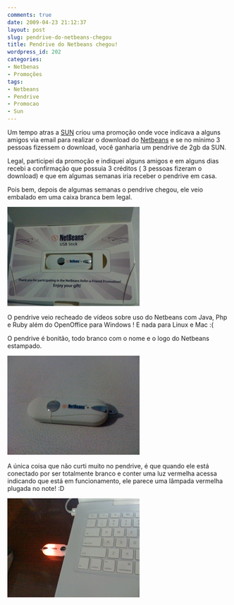 ```yaml
---
comments: true
date: 2009-04-23 21:12:37
layout: post
slug: pendrive-do-netbeans-chegou
title: Pendrive do Netbeans chegou!
wordpress_id: 202
categories:
- Netbenas
- Promoções
tags:
- Netbeans
- Pendrive
- Promocao
- Sun
---
```


Um tempo atras a [SUN](http://br.sun.com/) criou uma promoção onde voce indicava a alguns amigos via email para realizar o download do [Netbeans](http://www.netbeans.org/) e se no mínimo 3 pessoas fizessem o download, você ganharia um pendrive de 2gb da SUN.

Legal, participei da promoção e indiquei alguns amigos e em alguns dias recebi a confirmação que possuia 3 créditos ( 3 pessoas fizeram o download) e que em algumas semanas iria receber o pendrive em casa.

Pois bem, depois de algumas semanas o pendrive chegou, ele veio embalado em uma caixa branca bem legal.

![img_0106](/images/2009/04/img_0106.jpg)

O pendrive veio recheado de vídeos sobre uso do Netbeans com Java, Php e Ruby além do OpenOffice para Windows ! E nada para Linux e Mac :(

O pendrive é bonitão, todo branco com o nome e o logo do Netbeans estampado.

![img_0109](/images/2009/04/img_0109.jpg)

A única coisa que não curti muito no pendrive, é que quando ele está conectado por ser totalmente branco e conter uma luz vermelha acessa indicando que está em funcionamento, ele parece uma lâmpada vermelha plugada no note! :D

![img_0108](/images/2009/04/img_0108.jpg)